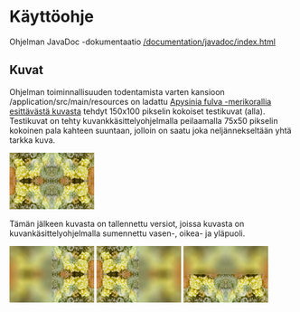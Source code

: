 # Käyttöohje

Ohjelman JavaDoc -dokumentaatio [/documentation/javadoc/index.html](./javadoc/)

## Kuvat

Ohjelman toiminnallisuuden todentamista varten kansioon /application/src/main/resources on ladattu [Apysinia fulva -merikorallia esittävästä kuvasta](https://free-images.com/display/aplysina_fulva_png.html) tehdyt 150x100 pikselin kokoiset testikuvat (alla). Testikuvat on tehty kuvankkäsittelyohjelmalla peilaamalla 75x50 pikselin kokoinen pala kahteen suuntaan, jolloin on saatu joka neljännekseltään yhtä tarkka kuva. 

![Tarkka](../application/src/main/resources/150x100-koralli-mirrored-sharp.png "Tarkka")

Tämän jälkeen kuvasta on tallennettu versiot, joissa kuvasta on kuvankäsittelyohjelmalla sumennettu vasen-, oikea- ja yläpuoli. 

![Vasemmalta blurri](../application/src/main/resources/150x100-koralli-mirrored-left-blur.png "Vasemmalta blurri")
![Oikealta blurri](../application/src/main/resources/150x100-koralli-mirrored-right-blur.png "Oikealta blurri")
![Ylhäältä blurri](../application/src/main/resources/150x100-koralli-mirrored-top-blur.png "Ylhäältä blurri")



